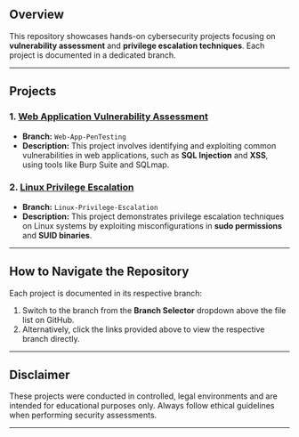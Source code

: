 ## Overview
This repository showcases hands-on cybersecurity projects focusing on **vulnerability assessment** and **privilege escalation techniques**. Each project is documented in a dedicated branch.

---

## Projects

### 1. [Web Application Vulnerability Assessment](https://github.com/hplawski/Portfolio-Projects/blob/Web-App-PenTesting/README.md)
- **Branch:** `Web-App-PenTesting`
- **Description:** This project involves identifying and exploiting common vulnerabilities in web applications, such as **SQL Injection** and **XSS**, using tools like Burp Suite and SQLmap.

### 2. [Linux Privilege Escalation](https://github.com/hplawski/Portfolio-Projects/blob/Linux-Privilege-Escalation/README.md)
- **Branch:** `Linux-Privilege-Escalation`
- **Description:** This project demonstrates privilege escalation techniques on Linux systems by exploiting misconfigurations in **sudo permissions** and **SUID binaries**.

---

## How to Navigate the Repository
Each project is documented in its respective branch:
1. Switch to the branch from the **Branch Selector** dropdown above the file list on GitHub.
2. Alternatively, click the links provided above to view the respective branch directly.

---

## Disclaimer
These projects were conducted in controlled, legal environments and are intended for educational purposes only. Always follow ethical guidelines when performing security assessments.

---

